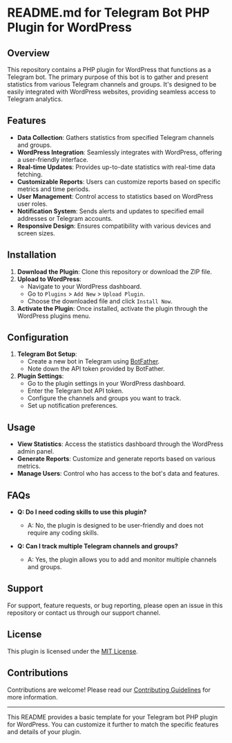 # README.md for Telegram Bot PHP Plugin for WordPress

## Overview

This repository contains a PHP plugin for WordPress that functions as a Telegram bot. The primary purpose of this bot is to gather and present statistics from various Telegram channels and groups. It's designed to be easily integrated with WordPress websites, providing seamless access to Telegram analytics.

## Features

- **Data Collection**: Gathers statistics from specified Telegram channels and groups.
- **WordPress Integration**: Seamlessly integrates with WordPress, offering a user-friendly interface.
- **Real-time Updates**: Provides up-to-date statistics with real-time data fetching.
- **Customizable Reports**: Users can customize reports based on specific metrics and time periods.
- **User Management**: Control access to statistics based on WordPress user roles.
- **Notification System**: Sends alerts and updates to specified email addresses or Telegram accounts.
- **Responsive Design**: Ensures compatibility with various devices and screen sizes.

## Installation

1. **Download the Plugin**: Clone this repository or download the ZIP file.
2. **Upload to WordPress**:
   - Navigate to your WordPress dashboard.
   - Go to `Plugins` > `Add New` > `Upload Plugin`.
   - Choose the downloaded file and click `Install Now`.
3. **Activate the Plugin**: Once installed, activate the plugin through the WordPress plugins menu.

## Configuration

1. **Telegram Bot Setup**:
   - Create a new bot in Telegram using [BotFather](https://t.me/botfather).
   - Note down the API token provided by BotFather.
2. **Plugin Settings**:
   - Go to the plugin settings in your WordPress dashboard.
   - Enter the Telegram bot API token.
   - Configure the channels and groups you want to track.
   - Set up notification preferences.

## Usage

- **View Statistics**: Access the statistics dashboard through the WordPress admin panel.
- **Generate Reports**: Customize and generate reports based on various metrics.
- **Manage Users**: Control who has access to the bot's data and features.

## FAQs

- **Q: Do I need coding skills to use this plugin?**
  - A: No, the plugin is designed to be user-friendly and does not require any coding skills.

- **Q: Can I track multiple Telegram channels and groups?**
  - A: Yes, the plugin allows you to add and monitor multiple channels and groups.

## Support

For support, feature requests, or bug reporting, please open an issue in this repository or contact us through our support channel.

## License

This plugin is licensed under the [MIT License](LICENSE).

## Contributions

Contributions are welcome! Please read our [Contributing Guidelines](CONTRIBUTING.md) for more information.

---

This README provides a basic template for your Telegram bot PHP plugin for WordPress. You can customize it further to match the specific features and details of your plugin.
